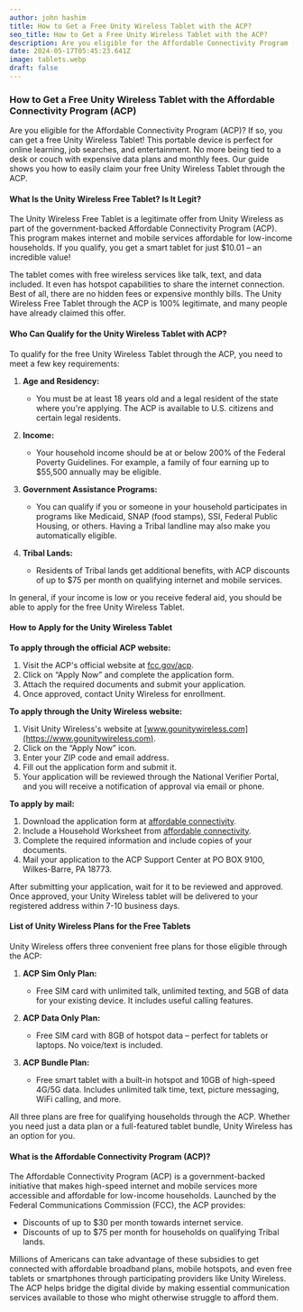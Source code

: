 ```yaml
---
author: john hashim
title: How to Get a Free Unity Wireless Tablet with the ACP?
seo_title: How to Get a Free Unity Wireless Tablet with the ACP?
description: Are you eligible for the Affordable Connectivity Program (ACP)? If so, you can get a free Unity Wireless Tablet! This portable device is perfect for online learning, job searches, and entertainment. 
date: 2024-05-17T05:45:23.641Z
image: tablets.webp
draft: false
---
```


### How to Get a Free Unity Wireless Tablet with the Affordable Connectivity Program (ACP)

Are you eligible for the Affordable Connectivity Program (ACP)? If so, you can get a free Unity Wireless Tablet! This portable device is perfect for online learning, job searches, and entertainment. No more being tied to a desk or couch with expensive data plans and monthly fees. Our guide shows you how to easily claim your free Unity Wireless Tablet through the ACP.

#### What Is the Unity Wireless Free Tablet? Is It Legit?

The Unity Wireless Free Tablet is a legitimate offer from Unity Wireless as part of the government-backed Affordable Connectivity Program (ACP). This program makes internet and mobile services affordable for low-income households. If you qualify, you get a smart tablet for just $10.01 – an incredible value!

The tablet comes with free wireless services like talk, text, and data included. It even has hotspot capabilities to share the internet connection. Best of all, there are no hidden fees or expensive monthly bills. The Unity Wireless Free Tablet through the ACP is 100% legitimate, and many people have already claimed this offer.

#### Who Can Qualify for the Unity Wireless Tablet with ACP?

To qualify for the free Unity Wireless Tablet through the ACP, you need to meet a few key requirements:

1. **Age and Residency:**
   - You must be at least 18 years old and a legal resident of the state where you're applying. The ACP is available to U.S. citizens and certain legal residents.

2. **Income:**
   - Your household income should be at or below 200% of the Federal Poverty Guidelines. For example, a family of four earning up to $55,500 annually may be eligible.

3. **Government Assistance Programs:**
   - You can qualify if you or someone in your household participates in programs like Medicaid, SNAP (food stamps), SSI, Federal Public Housing, or others. Having a Tribal landline may also make you automatically eligible.

4. **Tribal Lands:**
   - Residents of Tribal lands get additional benefits, with ACP discounts of up to $75 per month on qualifying internet and mobile services.

In general, if your income is low or you receive federal aid, you should be able to apply for the free Unity Wireless Tablet.

#### How to Apply for the Unity Wireless Tablet

**To apply through the official ACP website:**

1. Visit the ACP's official website at [fcc.gov/acp](https://www.fcc.gov/acp).
2. Click on “Apply Now” and complete the application form.
3. Attach the required documents and submit your application.
4. Once approved, contact Unity Wireless for enrollment.

**To apply through the Unity Wireless website:**

1. Visit Unity Wireless's website at [www.gounitywireless.com](https://www.gounitywireless.com).
2. Click on the “Apply Now” icon.
3. Enter your ZIP code and email address.
4. Fill out the application form and submit it.
5. Your application will be reviewed through the National Verifier Portal, and you will receive a notification of approval via email or phone.

**To apply by mail:**

1. Download the application form at [affordable connectivity](https://www.affordableconnectivity.gov/wp-content/uploads/ACP-Application-Form-English).
2. Include a Household Worksheet from [affordable connectivity](https://www.affordableconnectivity.gov/wp-content/uploads/lifeline/images/ACP-Household).
3. Complete the required information and include copies of your documents.
4. Mail your application to the ACP Support Center at PO BOX 9100, Wilkes-Barre, PA 18773.

After submitting your application, wait for it to be reviewed and approved. Once approved, your Unity Wireless tablet will be delivered to your registered address within 7-10 business days.

#### List of Unity Wireless Plans for the Free Tablets

Unity Wireless offers three convenient free plans for those eligible through the ACP:

1. **ACP Sim Only Plan:**
   - Free SIM card with unlimited talk, unlimited texting, and 5GB of data for your existing device. It includes useful calling features.

2. **ACP Data Only Plan:**
   - Free SIM card with 8GB of hotspot data – perfect for tablets or laptops. No voice/text is included.

3. **ACP Bundle Plan:**
   - Free smart tablet with a built-in hotspot and 10GB of high-speed 4G/5G data. Includes unlimited talk time, text, picture messaging, WiFi calling, and more.

All three plans are free for qualifying households through the ACP. Whether you need just a data plan or a full-featured tablet bundle, Unity Wireless has an option for you.

#### What is the Affordable Connectivity Program (ACP)?

The Affordable Connectivity Program (ACP) is a government-backed initiative that makes high-speed internet and mobile services more accessible and affordable for low-income households. Launched by the Federal Communications Commission (FCC), the ACP provides:

- Discounts of up to $30 per month towards internet service.
- Discounts of up to $75 per month for households on qualifying Tribal lands.

Millions of Americans can take advantage of these subsidies to get connected with affordable broadband plans, mobile hotspots, and even free tablets or smartphones through participating providers like Unity Wireless. The ACP helps bridge the digital divide by making essential communication services available to those who might otherwise struggle to afford them.


